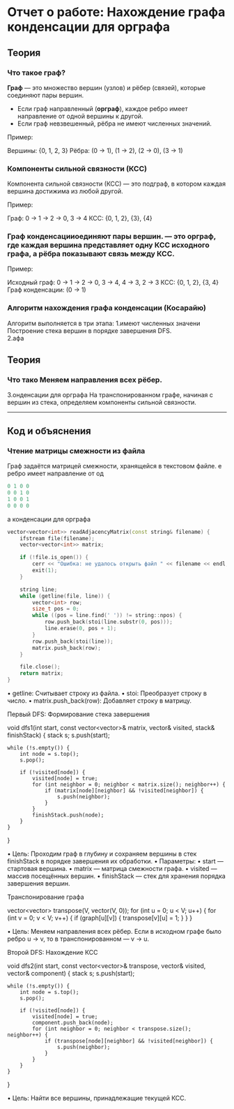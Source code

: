 # Отчет о работе: Нахождение графа конденсации для орграфа

## Теория

### Что такое граф?
**Граф** — это множество вершин (узлов) и рёбер (связей), которые соединяют пары вершин.  
- Если граф направленный (**орграф**), каждое ребро имеет направление от одной вершины к другой.  
- Если граф невзвешенный, рёбра не имеют численных значений.

Пример:  

Вершины: {0, 1, 2, 3}
Рёбра: (0 -> 1), (1 -> 2), (2 -> 0), (3 -> 1)

### Компоненты сильной связности (КСС)
Компонента сильной связности (КСС) — это подграф, в котором каждая вершина достижима из любой другой.  

Пример:  

Граф: 0 -> 1 -> 2 -> 0, 3 -> 4
КСС: {0, 1, 2}, {3}, {4}

### Граф конденсацииоединяют пары вершин. — это орграф, где каждая вершина представляет одну КСС исходного графа, а рёбра показывают связь между КСС.

Пример:  

Исходный граф: 0 -> 1 -> 2 -> 0, 3 -> 4, 4 -> 3, 2 -> 3
КСС: {0, 1, 2}, {3, 4}
Граф конденсации: (0 -> 1)

### Алгоритм нахождения графа конденсации (Косарайю)
Алгоритм выполняется в три этапа:
1.имеют численных значени Построение стека вершин в порядке завершения DFS.  
2.афа

## Теория

### Что тако Меняем направления всех рёбер.  
3.онденсации для орграфа
 На транспонированном графе, начиная с вершин из стека, определяем компоненты сильной связности.

---

## Код и объяснения

### Чтение матрицы смежности из файла
Граф задаётся матрицей смежности, хранящейся в текстовом файле.
е ребро имеет направление от од
```cpp
0 1 0 0
0 0 1 0
1 0 0 1
0 0 0 0
```
а конденсации для орграфа

```cpp
vector<vector<int>> readAdjacencyMatrix(const string& filename) {
    ifstream file(filename);
    vector<vector<int>> matrix;

    if (!file.is_open()) {
        cerr << "Ошибка: не удалось открыть файл " << filename << endl;
        exit(1);
    }

    string line;
    while (getline(file, line)) {
        vector<int> row;
        size_t pos = 0;
        while ((pos = line.find(' ')) != string::npos) {
            row.push_back(stoi(line.substr(0, pos)));
            line.erase(0, pos + 1);
        }
        row.push_back(stoi(line));
        matrix.push_back(row);
    }

    file.close();
    return matrix;
}
```

 • getline: Считывает строку из файла.
 • stoi: Преобразует строку в число.
 • matrix.push_back(row): Добавляет строку в матрицу.

Первый DFS: Формирование стека завершения

void dfs1(int start, const vector<vector<int>>& matrix, vector<bool>& visited, stack<int>& finishStack) {
    stack<int> s;
    s.push(start);

    while (!s.empty()) {
        int node = s.top();
        s.pop();

        if (!visited[node]) {
            visited[node] = true;
            for (int neighbor = 0; neighbor < matrix.size(); neighbor++) {
                if (matrix[node][neighbor] && !visited[neighbor]) {
                    s.push(neighbor);
                }
            }
            finishStack.push(node);
        }
    }
}

 • Цель: Проходим граф в глубину и сохраняем вершины в стек finishStack в порядке завершения их обработки.
 • Параметры:
 • start — стартовая вершина.
 • matrix — матрица смежности графа.
 • visited — массив посещённых вершин.
 • finishStack — стек для хранения порядка завершения вершин.

Транспонирование графа

vector<vector<int>> transpose(V, vector<int>(V, 0));
for (int u = 0; u < V; u++) {
    for (int v = 0; v < V; v++) {
        if (graph[u][v]) {
            transpose[v][u] = 1;
        }
    }
}

 • Цель: Меняем направления всех рёбер.
Если в исходном графе было ребро u -> v, то в транспонированном — v -> u.

Второй DFS: Нахождение КСС

void dfs2(int start, const vector<vector<int>>& transpose, vector<bool>& visited, vector<int>& component) {
    stack<int> s;
    s.push(start);

    while (!s.empty()) {
        int node = s.top();
        s.pop();

        if (!visited[node]) {
            visited[node] = true;
            component.push_back(node);
            for (int neighbor = 0; neighbor < transpose.size(); neighbor++) {
                if (transpose[node][neighbor] && !visited[neighbor]) {
                    s.push(neighbor);
                }
            }
        }
    }
}

 • Цель: Найти все вершины, принадлежащие текущей КСС.